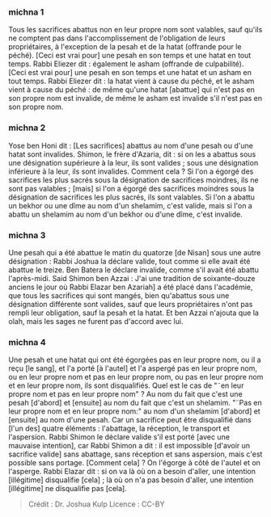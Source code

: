 
### michna 1
Tous les sacrifices abattus non en leur propre nom sont valables, sauf qu'ils ne comptent pas dans l'accomplissement de l'obligation de leurs propriétaires, à l'exception de la pesah et de la hatat (offrande pour le péché). [Ceci est vrai pour] une pesah en son temps et une hatat en tout temps. Rabbi Eliezer dit : également le asham (offrande de culpabilité). [Ceci est vrai pour] une pesah en son temps et une hatat et un asham en tout temps. Rabbi Eliezer dit : la hatat vient à cause du péché, et le asham vient à cause du péché : de même qu'une hatat [abattue] qui n'est pas en son propre nom est invalide, de même le asham est invalide s'il n'est pas en son propre nom.

### michna 2
Yose ben Honi dit : [Les sacrifices] abattus au nom d'une pesah ou d'une hatat sont invalides. Shimon, le frère d'Azaria, dit : si on les a abattus sous une désignation supérieure à la leur, ils sont valides ; sous une désignation inférieure à la leur, ils sont invalides. Comment cela ? Si l'on a égorgé des sacrifices les plus sacrés sous la désignation de sacrifices moindres, ils ne sont pas valables ; [mais] si l'on a égorgé des sacrifices moindres sous la désignation de sacrifices les plus sacrés, ils sont valables. Si l'on a abattu un bekhor ou une dîme au nom d'un shelamim, c'est valide, mais si l'on a abattu un shelamim au nom d'un bekhor ou d'une dîme, c'est invalide.

### michna 3
Une pesah qui a été abattue le matin du quatorze [de Nisan] sous une autre désignation : Rabbi Joshua la déclare valide, tout comme si elle avait été abattue le treize. Ben Batera le déclare invalide, comme s'il avait été abattu l'après-midi. Said Shimon ben Azzai : J'ai une tradition de soixante-douze anciens le jour où Rabbi Elazar ben Azariah] a été placé dans l'académie, que tous les sacrifices qui sont mangés, bien qu'abattus sous une désignation différente sont valides, sauf que leurs propriétaires n'ont pas rempli leur obligation, sauf la pesah et la hatat. Et ben Azzai n'ajouta que la olah, mais les sages ne furent pas d'accord avec lui.

### michna 4
Une pesah et une hatat qui ont été égorgées pas en leur propre nom, ou il a reçu [le sang], et l'a porté [à l'autel] et l'a aspergé pas en leur propre nom, ou en leur propre nom et pas en leur propre nom, ou pas en leur propre nom et en leur propre nom, ils sont disqualifiés. Quel est le cas de "˜en leur propre nom et pas en leur propre nom" ? Au nom du fait que c'est une pesah [d'abord] et [ensuite] au nom du fait que c'est un shelamim. "˜Pas en leur propre nom et en leur propre nom:" au nom d'un shelamim [d'abord] et [ensuite] au nom d'une pesah. Car un sacrifice peut être disqualifié dans [l'un des] quatre éléments : l'abattage, la réception, le transport et l'aspersion. Rabbi Shimon le déclare valide s'il est porté [avec une mauvaise intention], car Rabbi Shimon a dit : il est impossible [d'avoir un sacrifice valide] sans abattage, sans réception et sans aspersion, mais c'est possible sans portage. [Comment cela] ? On l'égorge à côté de l'autel et on l'asperge. Rabbi Elazar dit : si on va là où on a besoin d'aller, une intention [illégitime] disqualifie [cela] ; là où on n'a pas besoin d'aller, une intention [illégitime] ne disqualifie pas [cela].

>Crédit : Dr. Joshua Kulp
>Licence : CC-BY